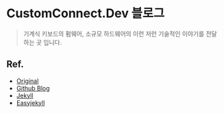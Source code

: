 # CustomConnect.Dev 블로그

> 기계식 키보드의 펌웨어, 소규모 하드웨어의 이런 저런 기술적인 이야기를 전달하는 곳 입니다.

## Ref.

- [Original](https://github.com/sigmadream/gitblog-templates)
- [Github Blog](https://pages.github.com/)
- [Jekyll](https://jekyllrb.com/)
- [Easyjekyll](https://github.com/Halryang/jekyll-now)

